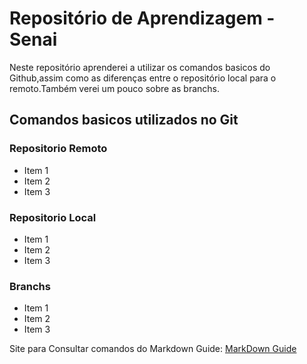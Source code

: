 # Repositório de Aprendizagem - Senai
Neste repositório aprenderei a utilizar os comandos basicos do Github,assim como as diferenças entre o repositório local para o remoto.Também verei um pouco sobre as branchs.

## Comandos basicos utilizados no Git
### Repositorio Remoto
- Item 1
- Item 2
- Item 3

### Repositorio Local
- Item 1
- Item 2
- Item 3

### Branchs
- Item 1
- Item 2
- Item 3


Site para Consultar comandos do Markdown Guide: [MarkDown Guide](ttps://www.markdownguide.org/basic-syntax/)